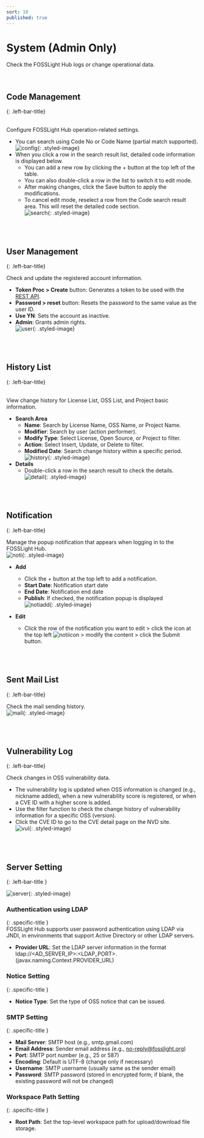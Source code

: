 ```yaml
---
sort: 10
published: true
---
```

# System (Admin Only)  
Check the FOSSLight Hub logs or change operational data.  
<br><br>

## Code Management  
{: .left-bar-title}  
<br>

Configure FOSSLight Hub operation-related settings.  
- You can search using Code No or Code Name (partial match supported).  
![config](images/9_system_code.png){: .styled-image}<br>  
- When you click a row in the search result list, detailed code information is displayed below.  
    - You can add a new row by clicking the + button at the top left of the table.  
    - You can also double-click a row in the list to switch it to edit mode.  
    - After making changes, click the Save button to apply the modifications.  
    - To cancel edit mode, reselect a row from the Code search result area. This will reset the detailed code section.  
![search](images/9_system_code_search.png){: .styled-image}     
<br><br><br>

## User Management  
{: .left-bar-title}
<br> 

Check and update the registered account information.  
- **Token Proc > Create** button: Generates a token to be used with the [REST API](https://fosslight.org/hub-guide-en/advanced/2_rest_api_2.html).  
- **Password > reset** button: Resets the password to the same value as the user ID.  
- **Use YN**: Sets the account as inactive.  
- **Admin**: Grants admin rights.  
![user](images/9_system_user.png){: .styled-image}  
<br><br><br>

## History List  
{: .left-bar-title}  
<br> 

View change history for License List, OSS List, and Project basic information.  
- **Search Area**  
    - **Name**: Search by License Name, OSS Name, or Project Name.  
    - **Modifier**: Search by user (action performer).  
    - **Modify Type**: Select License, Open Source, or Project to filter.  
    - **Action**: Select Insert, Update, or Delete to filter.  
    - **Modified Date**: Search change history within a specific period.  
![history](images/9_system_history.png){: .styled-image}  
- **Details**  
    - Double-click a row in the search result to check the details.  
![detail](images/9_system_history_detail.png){: .styled-image}   
<br><br><br>

## Notification  
{: .left-bar-title}
<br>

Manage the popup notification that appears when logging in to the FOSSLight Hub.  
![noti](images/9_system_noti_list.png){: .styled-image}  
- **Add**  
    - Click the + button at the top left to add a notification.  
    - **Start Date**: Notification start date  
    - **End Date**: Notification end date  
    - **Publish**: If checked, the notification popup is displayed  
![notiadd](images/9_system_noti_add.png){: .styled-image}  

- **Edit**  
    - Click the row of the notification you want to edit > click the icon at the top left ![notiicon](images/9_system_noti_modify_icon.png) > modify the content > click the Submit button.  
<br><br><br>

## Sent Mail List  
{: .left-bar-title}
<br>    

Check the mail sending history.  
![mail](images/9_system_mail.png){: .styled-image}  
<br><br><br>

## Vulnerability Log  
{: .left-bar-title}
<br>    

Check changes in OSS vulnerability data.  
- The vulnerability log is updated when OSS information is changed (e.g., nickname added), when a new vulnerability score is registered, or when a CVE ID with a higher score is added.  
- Use the filter function to check the change history of vulnerability information for a specific OSS (version).  
- Click the CVE ID to go to the CVE detail page on the NVD site.  
![vul](images/9_system_vul.png){: .styled-image}    
<br><br><br>

## Server Setting  
{: .left-bar-title }
<br>   

![server](images/9_system_server.png){: .styled-image}  

### Authentication using LDAP  
{: .specific-title }  
FOSSLight Hub supports user password authentication using LDAP via JNDI, in environments that support Active Directory or other LDAP servers.  
- **Provider URL**: Set the LDAP server information in the format ldap://<AD_SERVER_IP>:<LDAP_PORT>. (javax.naming.Context.PROVIDER_URL)

### Notice Setting  
{: .specific-title }  
- **Notice Type**: Set the type of OSS notice that can be issued.

### SMTP Setting  
{: .specific-title }  
- **Mail Server**: SMTP host (e.g., smtp.gmail.com)  
- **Email Address**: Sender email address (e.g., no-reply@fosslight.org)  
- **Port**: SMTP port number (e.g., 25 or 587)  
- **Encoding**: Default is UTF-8 (change only if necessary)  
- **Username**: SMTP username (usually same as the sender email)  
- **Password**: SMTP password (stored in encrypted form; if blank, the existing password will not be changed)

### Workspace Path Setting  
{: .specific-title }  
- **Root Path**: Set the top-level workspace path for upload/download file storage.  
